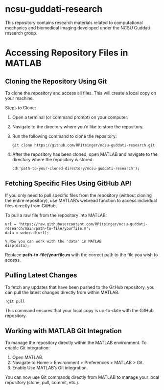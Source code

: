 # ncsu-guddati-research
This repository contains research materials related to computational mechanics and biomedical imaging developed under the NCSU Guddati research group.

# Accessing Repository Files in MATLAB

## Cloning the Repository Using Git

To clone the repository and access all files. This will create a local copy on your machine.

Steps to Clone:

1.	Open a terminal (or command prompt) on your computer.
2.	Navigate to the directory where you’d like to store the repository.
3.	Run the following command to clone the repository:

        git clone https://github.com/RPitsinger/ncsu-guddati-research.git
   
4.	After the repository has been cloned, open MATLAB and navigate to the directory where the repository is stored:

        cd('path-to-your-cloned-directory/ncsu-guddati-research');



## Fetching Specific Files Using GitHub API

If you only need to pull specific files from the repository (without cloning the entire repository), use MATLAB’s webread function to access individual files directly from GitHub.

To pull a raw file from the repository into MATLAB:

    url = 'https://raw.githubusercontent.com/RPitsinger/ncsu-guddati-research/main/path-to-file/yourfile.m';
    data = webread(url);

    % Now you can work with the 'data' in MATLAB
    disp(data);

Replace **path-to-file/yourfile.m** with the correct path to the file you wish to access.


## Pulling Latest Changes

To fetch any updates that have been pushed to the GitHub repository, you can pull the latest changes directly from within MATLAB. 

    !git pull

This command ensures that your local copy is up-to-date with the GitHub repository.

## Working with MATLAB Git Integration

To manage the repository directly within the MATLAB environment. To enable Git integration:

1.	Open MATLAB.
2.	Navigate to Home > Environment > Preferences > MATLAB > Git.
3.	Enable Use MATLAB’s Git integration.

You can now use Git commands directly from MATLAB to manage your local repository (clone, pull, commit, etc.).
